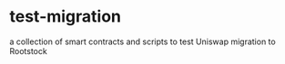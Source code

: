 # test-migration
a collection of smart contracts and scripts to test Uniswap migration to Rootstock
